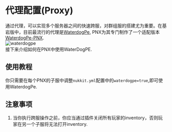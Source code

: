 # 代理配置(Proxy)
通过代理，可以实现多个服务器之间的快速跨服，对群组服的搭建尤为重要。在基岩版中，目前最流行的代理是[WaterdogPe](https://github.com/WaterdogPE/WaterdogPE),
PNX为其专门制作了一个适配版本[WaterdogPe-PNX](https://github.com/PowerNukkitX/WaterdogPE-PNX).  
![waterdogpe](/docs/waterdogpe001.png)  
接下来介绍如何在PNX中使用WaterDogPE.

## 使用教程
你只需要在每个PNX的子服中调整`nukkit.yml`配置中的`waterdogpe=true`,即可使用WaterdogPe.

## 注意事项
1. 当你执行跨服操作之前，你应当通过插件关闭所有玩家的inventory，否则玩家在另一个子服将无法打开inventory.

